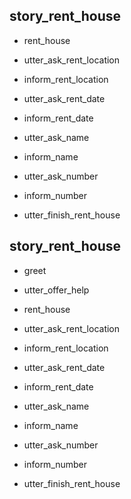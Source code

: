 ## story_rent_house
* rent_house
 - utter_ask_rent_location
* inform_rent_location
 - utter_ask_rent_date
* inform_rent_date
 - utter_ask_name
* inform_name
 - utter_ask_number
* inform_number
 - utter_finish_rent_house

## story_rent_house
* greet
 - utter_offer_help
* rent_house
 - utter_ask_rent_location
* inform_rent_location
 - utter_ask_rent_date
* inform_rent_date
 - utter_ask_name
* inform_name
 - utter_ask_number
* inform_number
 - utter_finish_rent_house
